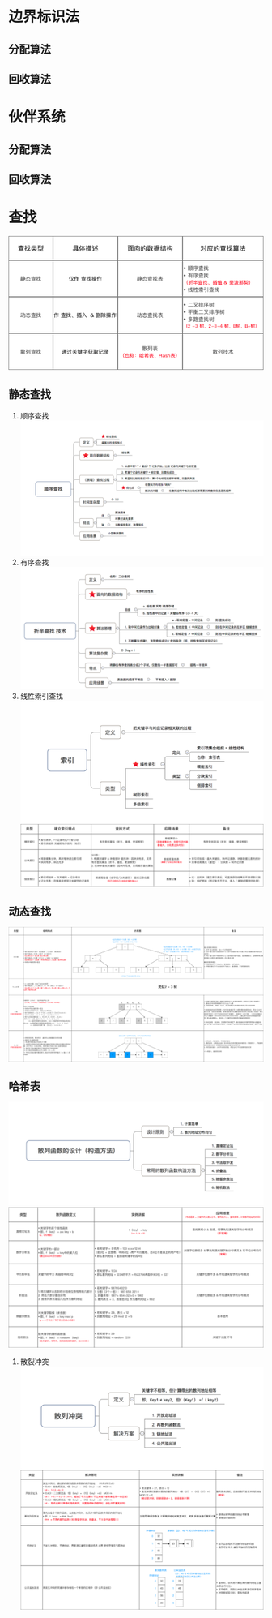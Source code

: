 # 边界标识法
## 分配算法
## 回收算法
# 伙伴系统
## 分配算法
## 回收算法
# 查找
![img_18.png](img_18.png)
## 静态查找
1. 顺序查找
![img_19.png](img_19.png)
2. 有序查找
![img_20.png](img_20.png)
3. 线性索引查找
![img_21.png](img_21.png)
![img_22.png](img_22.png)
## 动态查找
![img_23.png](img_23.png)
## 哈希表
![img_24.png](img_24.png)
![img_25.png](img_25.png)
1. 散裂冲突
![img_26.png](img_26.png)
![img_27.png](img_27.png)
